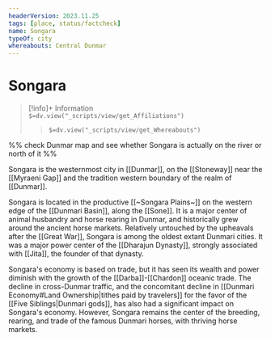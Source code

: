 ```yaml
---
headerVersion: 2023.11.25
tags: [place, status/factcheck]
name: Songara
typeOf: city
whereabouts: Central Dunmar
---
```

# Songara
>[!info]+ Information  
> `$=dv.view("_scripts/view/get_Affiliations")`  
>> `$=dv.view("_scripts/view/get_Whereabouts")`

%% check Dunmar map and see whether Songara is actually on the river or north of it %%

Songara is the westernmost city in [[Dunmar]], on the [[Stoneway]] near the [[Myraeni Gap]] and the tradition western boundary of the realm of [[Dunmar]]. 

Songara is located in the productive [[~Songara Plains~]] on the western edge of the [[Dunmari Basin]], along the [[Sone]]. It is a major center of animal husbandry and horse rearing in Dunmar, and historically grew around the ancient horse markets. Relatively untouched by the upheavals after the [[Great War]], Songara is among the oldest extant Dunmari cities. It was a major power center of the [[Dharajun Dynasty]], strongly associated with [[Jita]], the founder of that dynasty. 

Songara's economy is based on trade, but it has seen its wealth and power diminish with the growth of the [[Darba]]-[[Chardon]] oceanic trade. The decline in cross-Dunmar traffic, and the concomitant decline in [[Dunmari Economy#Land Ownership|tithes paid by travelers]] for the favor of the [[Five Siblings|Dunmari gods]], has also had a significant impact on Songara's economy. However, Songara remains the center of the breeding, rearing, and trade of the famous Dunmari horses, with thriving horse markets.